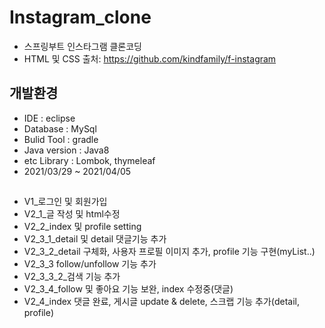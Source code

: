 # Instagram_clone
* 스프링부트 인스타그램 클론코딩
* HTML 및 CSS 출처: https://github.com/kindfamily/f-instagram
## 개발환경
* IDE : eclipse
* Database : MySql
* Bulid Tool : gradle
* Java version : Java8
* etc Library : Lombok, thymeleaf
* 2021/03/29 ~ 2021/04/05
##
* V1_로그인 및 회원가입
* V2_1_글 작성 및 html수정
* V2_2_index 및 profile setting
* V2_3_1_detail 및 detail 댓글기능 추가
* V2_3_2_detail 구체화, 사용자 프로필 이미지 추가, profile 기능 구현(myList..)
* V2_3_3 follow/unfollow 기능 추가
* V2_3_3_2_검색 기능 추가
* V2_3_4_follow 및 좋아요 기능 보완, index 수정중(댓글)
* V2_4_index 댓글 완료, 게시글 update & delete, 스크랩 기능 추가(detail, profile)
